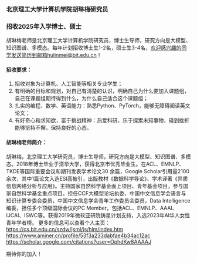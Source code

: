 ### 北京理工大学计算机学院胡琳梅研究员
### 招收2025年入学博士、硕士

胡琳梅老师是北京理工大学计算机学院研究员，博士生导师，研究方向是大模型、知识图谱、多模态。每年计划招收博士生1-2名，硕士生3-4名，欢迎感兴趣的同学发送简历到邮箱hulinmei@bit.edu.cn！

#### 招收要求：
1. 招收对象为计算机、人工智能等相关专业学生；
2. 有明确的目标和规划，对自己有清楚的认识，明确自己为什么要加入课题组，自己在课题组期待得到什么，为什么自己适合这个课题组；
3. 扎实的编程、数学、英语能力：熟悉Python、PyTorch，能够无障碍阅读英文论文；
4. 有好奇心和求知欲，富于挑战精神：热爱科研，乐于探索未知事物，碰到挫折能够坚持不懈，保持良好的心态。

#### 胡琳梅老师简介：
胡琳梅，北京理工大学研究员，博士生导师，研究方向是大模型、知识图谱、多模态。2018年博士毕业于清华大学，获得北京市优秀毕业生。在ACL、EMNLP、TKDE等国际重要会议和期刊发表学术论文30 余篇，Google Scholar引用量2100余次，其中1篇论文入选ESI高被引，出版教材《数据科学导论》、学术译著《异质信息网络分析与应用》。主持国家自然科学基金面上项目、青年基金项目，参与国家自然科学基金重点项目。担任CCF大模型论坛执委、中国中文信息学会语言与知识计算专委会委员，中国中文信息学会青年工作委员会委员，Data Intelligence编委，担任多个顶级国际会议的PC Member，包括ACL、EMNLP、AAAI、IJCAI、ISWC等。获得2019年微软亚研院铸星计划支持，入选2023年AI华人女性青年学者榜。
更多的信息可以查看个人主页：
https://cs.bit.edu.cn/szdw/jsml/js/hlm/index.htm
https://www.aminer.cn/profile/53f3a233dabfae4b34ac12ac
https://scholar.google.com/citations?user=OphdKw8AAAAJ 

期待你的加入！